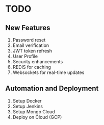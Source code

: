 # TODO

## New Features

1. Password reset
2. Email verification
3. JWT token refresh
4. User Profile
5. Security enhancements
6. REDIS for caching
7. Websockets for real-time updates

## Automation and Deployment

1. Setup Docker
2. Setup Jenkins
3. Setup Mongo Cloud
4. Deploy on Cloud (GCP)
